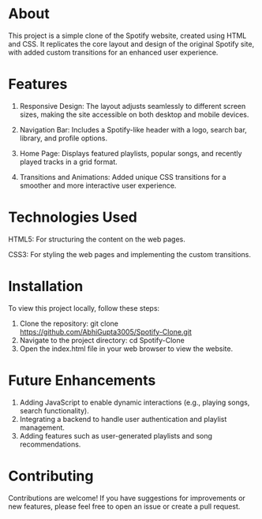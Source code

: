 # About
This project is a simple clone of the Spotify website, created using HTML and CSS. It replicates the core layout and design of the original Spotify site, 
with added custom transitions for an enhanced user experience.

# Features

1. Responsive Design: The layout adjusts seamlessly to different screen sizes, making the site accessible on both desktop and mobile devices.

2. Navigation Bar: Includes a Spotify-like header with a logo, search bar, library, and profile options.

3. Home Page: Displays featured playlists, popular songs, and recently played tracks in a grid format.

4. Transitions and Animations: Added unique CSS transitions for a smoother and more interactive user experience.

# Technologies Used

HTML5: For structuring the content on the web pages.

CSS3: For styling the web pages and implementing the custom transitions.

# Installation
To view this project locally, follow these steps:

1. Clone the repository:
git clone https://github.com/AbhiGupta3005/Spotify-Clone.git
2. Navigate to the project directory:
cd Spotify-Clone
3. Open the index.html file in your web browser to view the website.

# Future Enhancements

1. Adding JavaScript to enable dynamic interactions (e.g., playing songs, search functionality).
2. Integrating a backend to handle user authentication and playlist management.
3. Adding features such as user-generated playlists and song recommendations.

# Contributing

Contributions are welcome! If you have suggestions for improvements or new features, please feel free to open an issue or create a pull request.


